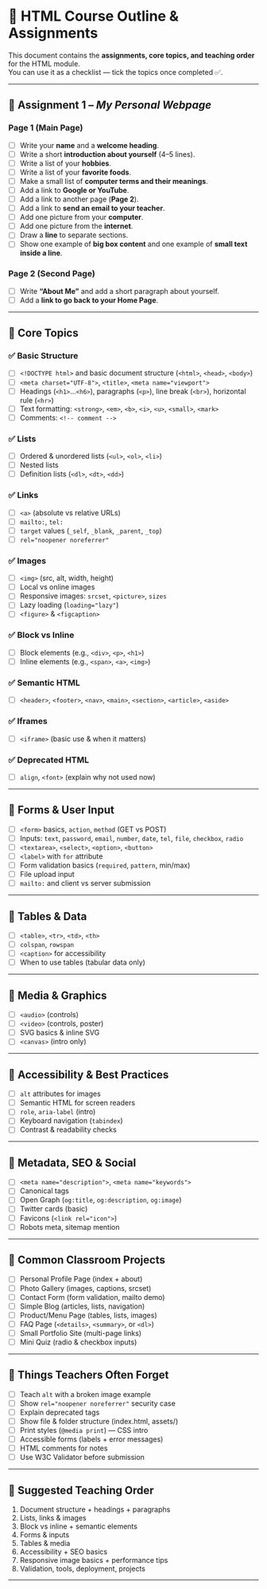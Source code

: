 # 📝 HTML Course Outline & Assignments

This document contains the **assignments, core topics, and teaching order** for the HTML module.  
You can use it as a checklist — tick the topics once completed ✅.

---

## 📌 Assignment 1 – _My Personal Webpage_

### Page 1 (Main Page)

- [ ] Write your **name** and a **welcome heading**.
- [ ] Write a short **introduction about yourself** (4–5 lines).
- [ ] Write a list of your **hobbies**.
- [ ] Write a list of your **favorite foods**.
- [ ] Make a small list of **computer terms and their meanings**.
- [ ] Add a link to **Google or YouTube**.
- [ ] Add a link to another page (**Page 2**).
- [ ] Add a link to **send an email to your teacher**.
- [ ] Add one picture from your **computer**.
- [ ] Add one picture from the **internet**.
- [ ] Draw a **line** to separate sections.
- [ ] Show one example of **big box content** and one example of **small text inside a line**.

### Page 2 (Second Page)

- [ ] Write **“About Me”** and add a short paragraph about yourself.
- [ ] Add a **link to go back to your Home Page**.

---

## 📌 Core Topics

### ✅ Basic Structure

- [ ] `<!DOCTYPE html>` and basic document structure (`<html>`, `<head>`, `<body>`)
- [ ] `<meta charset="UTF-8">`, `<title>`, `<meta name="viewport">`
- [ ] Headings (`<h1>`…`<h6>`), paragraphs (`<p>`), line break (`<br>`), horizontal rule (`<hr>`)
- [ ] Text formatting: `<strong>`, `<em>`, `<b>`, `<i>`, `<u>`, `<small>`, `<mark>`
- [ ] Comments: `<!-- comment -->`

### ✅ Lists

- [ ] Ordered & unordered lists (`<ul>`, `<ol>`, `<li>`)
- [ ] Nested lists
- [ ] Definition lists (`<dl>`, `<dt>`, `<dd>`)

### ✅ Links

- [ ] `<a>` (absolute vs relative URLs)
- [ ] `mailto:`, `tel:`
- [ ] `target` values (`_self`, `_blank`, `_parent`, `_top`)
- [ ] `rel="noopener noreferrer"`

### ✅ Images

- [ ] `<img>` (src, alt, width, height)
- [ ] Local vs online images
- [ ] Responsive images: `srcset`, `<picture>`, `sizes`
- [ ] Lazy loading (`loading="lazy"`)
- [ ] `<figure>` & `<figcaption>`

### ✅ Block vs Inline

- [ ] Block elements (e.g., `<div>`, `<p>`, `<h1>`)
- [ ] Inline elements (e.g., `<span>`, `<a>`, `<img>`)

### ✅ Semantic HTML

- [ ] `<header>`, `<footer>`, `<nav>`, `<main>`, `<section>`, `<article>`, `<aside>`

### ✅ Iframes

- [ ] `<iframe>` (basic use & when it matters)

### ✅ Deprecated HTML

- [ ] `align`, `<font>` (explain why not used now)

---

## 📌 Forms & User Input

- [ ] `<form>` basics, `action`, `method` (GET vs POST)
- [ ] Inputs: `text`, `password`, `email`, `number`, `date`, `tel`, `file`, `checkbox`, `radio`
- [ ] `<textarea>`, `<select>`, `<option>`, `<button>`
- [ ] `<label>` with `for` attribute
- [ ] Form validation basics (`required`, `pattern`, min/max)
- [ ] File upload input
- [ ] `mailto:` and client vs server submission

---

## 📌 Tables & Data

- [ ] `<table>`, `<tr>`, `<td>`, `<th>`
- [ ] `colspan`, `rowspan`
- [ ] `<caption>` for accessibility
- [ ] When to use tables (tabular data only)

---

## 📌 Media & Graphics

- [ ] `<audio>` (controls)
- [ ] `<video>` (controls, poster)
- [ ] SVG basics & inline SVG
- [ ] `<canvas>` (intro only)

---

## 📌 Accessibility & Best Practices

- [ ] `alt` attributes for images
- [ ] Semantic HTML for screen readers
- [ ] `role`, `aria-label` (intro)
- [ ] Keyboard navigation (`tabindex`)
- [ ] Contrast & readability checks

---

## 📌 Metadata, SEO & Social

- [ ] `<meta name="description">`, `<meta name="keywords">`
- [ ] Canonical tags
- [ ] Open Graph (`og:title`, `og:description`, `og:image`)
- [ ] Twitter cards (basic)
- [ ] Favicons (`<link rel="icon">`)
- [ ] Robots meta, sitemap mention

---

## 📌 Common Classroom Projects

- [ ] Personal Profile Page (index + about)
- [ ] Photo Gallery (images, captions, srcset)
- [ ] Contact Form (form validation, mailto demo)
- [ ] Simple Blog (articles, lists, navigation)
- [ ] Product/Menu Page (tables, lists, images)
- [ ] FAQ Page (`<details>`, `<summary>`, or `<dl>`)
- [ ] Small Portfolio Site (multi-page links)
- [ ] Mini Quiz (radio & checkbox inputs)

---

## 📌 Things Teachers Often Forget

- [ ] Teach `alt` with a broken image example
- [ ] Show `rel="noopener noreferrer"` security case
- [ ] Explain deprecated tags
- [ ] Show file & folder structure (index.html, assets/)
- [ ] Print styles (`@media print`) — CSS intro
- [ ] Accessible forms (labels + error messages)
- [ ] HTML comments for notes
- [ ] Use W3C Validator before submission

---

## 📌 Suggested Teaching Order

1. Document structure + headings + paragraphs
2. Lists, links & images
3. Block vs inline + semantic elements
4. Forms & inputs
5. Tables & media
6. Accessibility + SEO basics
7. Responsive image basics + performance tips
8. Validation, tools, deployment, projects

---
